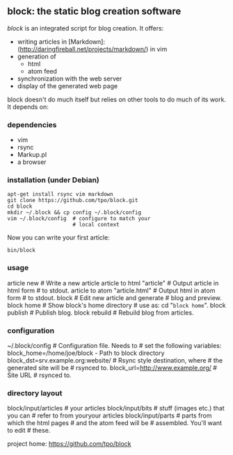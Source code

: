 ## block: the static blog creation software

_block_ is an integrated script for blog creation. It offers:

* writing articles in
  [Markdown]:(http://daringfireball.net/projects/markdown/)
  in vim
* generation of
  * html
  * atom feed 
* synchronization with the web server
* display of the generated web page

block doesn't do much itself but relies on other tools to do
much of its work. It depends on:

### dependencies

* vim
* rsync
* Markup.pl
* a browser

### installation (under Debian)

    apt-get install rsync vim markdown
    git clone https://github.com/tpo/block.git
    cd block
    mkdir ~/.block && cp config ~/.block/config
    vim ~/.block/config  # configure to match your
                         # local context

Now you can write your first article:

    bin/block

### usage

   article new                     # Write a new article
   article to html "article"       # Output article in html form
                                   # to stdout.
   article to atom "article.html"  # Output html in atom form
                                   # to stdout.
   block                           # Edit new article and generate
                                   # blog and preview.
   block home                      # Show block's home directory
                                   # use as: cd "`block home`".
   block publish                   # Publish blog.
   block rebuild                   # Rebuild blog from articles.

### configuration

   ~/.block/config                 # Configuration file. Needs to
                                   # set the following variables:
   block_home=/home/joe/block      - Path to block directory
   block_dst=srv.example.org:website/
                                   # Rsync style destination, where
                                   # the generated site will be
                                   # rsynced to.
   block_url=http://www.example.org/
                                   # Site URL
                                   # rsynced to.

### directory layout
   block/input/articles            # your articles
   block/input/bits                # stuff (images etc.) that you can
                                   # refer to from youryour articles
   block/input/parts               # parts from which the html pages
                                   # and the atom feed will be
                                   # assembled. You'll want to edit
                                   # these.

project home: https://github.com/tpo/block

